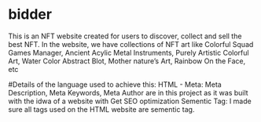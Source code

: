 # bidder

This is an NFT website created for users to discover, collect and sell the best NFT. In the website, we have collections of NFT art like Colorful Squad Games Manager, Ancient Acylic Metal Instruments, Purely Artistic Colorful Art, Water Color Abstract Blot, Mother nature’s Art, Rainbow On the Face, etc

#Details of the language used to achieve this:
HTML - 
Meta: Meta Description, Meta Keywords, Meta Author are in this project as it was built with the idwa of a website with Get SEO optimization 
Sementic Tag: I made sure all tags used on the HTML website are sementic tag. 
